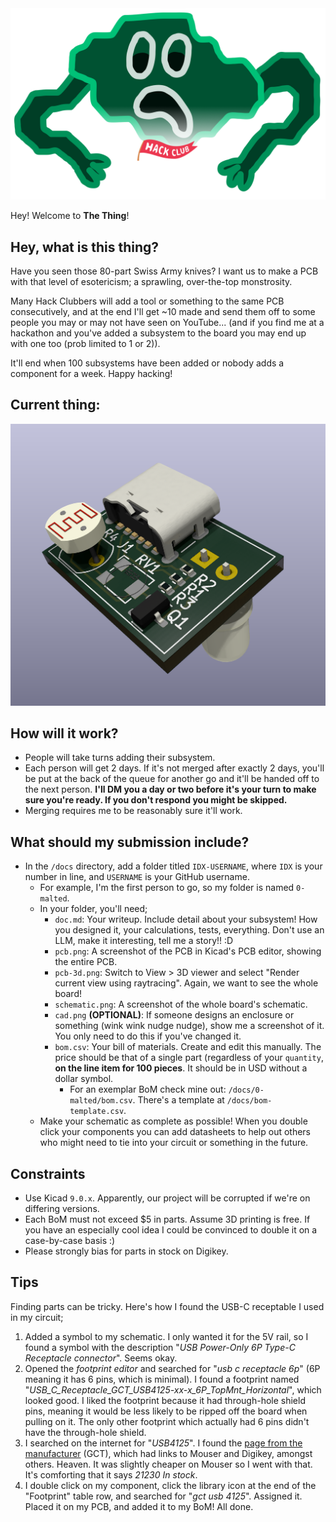 <picture>
  <source media="(prefers-color-scheme: dark) and (max-width: 960px)" srcset="./thing.png">
  <source media="(prefers-color-scheme: dark) and (min-width: 961px)" width="50%" srcset="./thing.png">

  <source media="(prefers-color-scheme: light) and (max-width: 960px)" srcset="./thing-light.png">
  <source media="(prefers-color-scheme: light) and (min-width: 961px)" width="50%" srcset="./thing-light.png">

  <img alt="The thing" src="./thing.png">
</picture>

Hey! Welcome to **The Thing**!

## Hey, what is this thing?
Have you seen those 80-part Swiss Army knives? I want us to make a PCB with that level of esotericism; a sprawling, over-the-top monstrosity.

Many Hack Clubbers will add a tool or something to the same PCB consecutively, and at the end I'll get \~10 made and send them off to some people you may or may not have seen on YouTube...
(and if you find me at a hackathon and you've added a subsystem to the board you may end up with one too (prob limited to 1 or 2)).

It'll end when 100 subsystems have been added or nobody adds a component for a week. Happy hacking!

## Current thing:
![3D PCB](docs/0-malted/pcb-3d.png)

## How will it work?
* People will take turns adding their subsystem.
* Each person will get 2 days. If it's not merged after exactly 2 days, you'll be put at the back of the queue for another go and it'll be handed off to the next person. **I'll DM you a day or two before it's your turn to make sure you're ready. If you don't respond you might be skipped.**
* Merging requires me to be reasonably sure it'll work.

## What should my submission include?
* In the `/docs` directory, add a folder titled `IDX-USERNAME`, where `IDX` is your number in line, and `USERNAME` is your GitHub username.
  * For example, I'm the first person to go, so my folder is named `0-malted`.
  * In your folder, you'll need;
    * `doc.md`: Your writeup. Include detail about your subsystem! How you designed it, your calculations, tests, everything. Don't use an LLM, make it interesting, tell me a story!! :D
    * `pcb.png`: A screenshot of the PCB in Kicad's PCB editor, showing the entire PCB.
    * `pcb-3d.png`: Switch to View > 3D viewer and select "Render current view using raytracing". Again, we want to see the whole board!
    * `schematic.png`: A screenshot of the whole board's schematic.
    * `cad.png` **(OPTIONAL)**: If someone designs an enclosure or something (wink wink nudge nudge), show me a screenshot of it. You only need to do this if you've changed it.
    * `bom.csv`: Your bill of materials. Create and edit this manually. The price should be that of a single part (regardless of your `quantity`, **on the line item for 100 pieces**. It should be in USD without a dollar symbol.
      * For an exemplar BoM check mine out: `/docs/0-malted/bom.csv`. There's a template at `/docs/bom-template.csv`.
  * Make your schematic as complete as possible! When you double click your components you can add datasheets to help out others who might need to tie into your circuit or something in the future.

## Constraints
* Use Kicad `9.0.x`. Apparently, our project will be corrupted if we're on differing versions.
* Each BoM must not exceed $5 in parts. Assume 3D printing is free. If you have an especially cool idea I could be convinced to double it on a case-by-case basis :)
* Please strongly bias for parts in stock on Digikey.

## Tips
Finding parts can be tricky. Here's how I found the USB-C receptable I used in my circuit;
  1. Added a symbol to my schematic. I only wanted it for the 5V rail, so I found a symbol with the description "*USB Power-Only 6P Type-C Receptacle connector*". Seems okay.
  2. Opened the *footprint editor* and searched for "*usb c receptacle 6p*" (6P meaning it has 6 pins, which is minimal). I found a footprint named "*USB_C_Receptacle_GCT_USB4125-xx-x_6P_TopMnt_Horizontal*", which looked good. I liked the footprint because it had through-hole shield pins, meaning it would be less likely to be ripped off the board when pulling on it. The only other footprint which actually had 6 pins didn't have the through-hole shield.
  3. I searched on the internet for "*USB4125*". I found the [page from the manufacturer](https://gct.co/connector/usb4125) (GCT), which had links to Mouser and Digikey, amongst others. Heaven. It was slightly cheaper on Mouser so I went with that. It's comforting that it says *21230 In stock*.
  4. I double click on my component, click the library icon at the end of the "Footprint" table row, and searched for "*gct usb 4125*". Assigned it. Placed it on my PCB, and added it to my BoM! All done.
